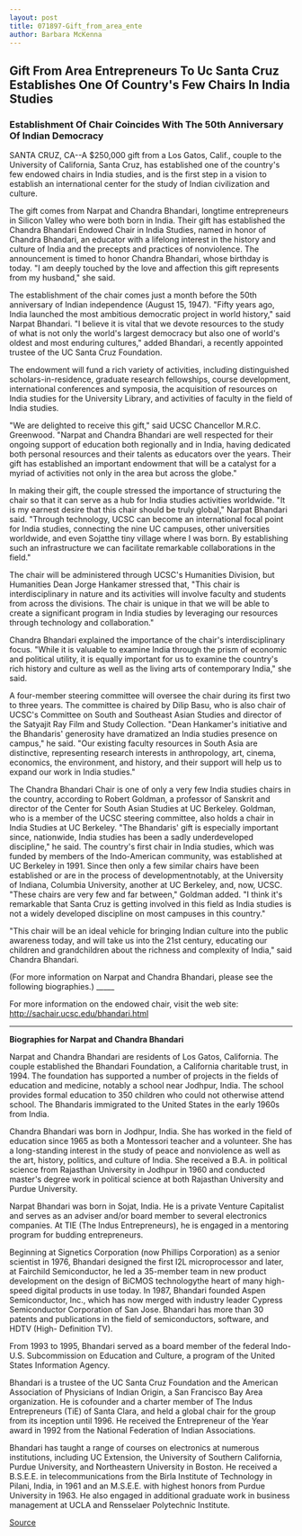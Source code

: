 ```yaml
---
layout: post
title: 071897-Gift_from_area_ente
author: Barbara McKenna
---
```


## Gift From Area Entrepreneurs To Uc Santa Cruz Establishes  One Of Country's Few Chairs In India Studies

### Establishment Of Chair Coincides With The 50th Anniversary Of Indian Democracy

SANTA CRUZ, CA--A $250,000 gift from a Los Gatos, Calif., couple to the  University of California, Santa Cruz, has established one of the country's  few endowed chairs in India studies, and is the first step in a vision to  establish an international center for the study of Indian civilization and  culture.

The gift comes from Narpat and Chandra Bhandari, longtime  entrepreneurs in Silicon Valley who were both born in India. Their gift has  established the Chandra Bhandari Endowed Chair in India Studies, named in  honor of Chandra Bhandari, an educator with a lifelong interest in the  history and culture of India and the precepts and practices of nonviolence.  The announcement is timed to honor Chandra Bhandari, whose birthday is  today. "I am deeply touched by the love and affection this gift represents  from my husband," she said.

The establishment of the chair comes just a month before the 50th  anniversary of Indian independence (August 15, 1947). "Fifty years ago, India  launched the most ambitious democratic project in world history," said  Narpat Bhandari. "I believe it is vital that we devote resources to the study  of what is not only the world's largest democracy but also one of world's  oldest and most enduring cultures," added Bhandari, a recently appointed  trustee of the UC Santa Cruz Foundation.

The endowment will fund a rich variety of activities, including  distinguished scholars-in-residence, graduate research fellowships, course  development, international conferences and symposia, the acquisition of  resources on India studies for the University Library, and activities of  faculty in the field of India studies.

"We are delighted to receive this gift," said UCSC Chancellor M.R.C.  Greenwood. "Narpat and Chandra Bhandari are well respected for their  ongoing support of education both regionally and in India, having dedicated  both personal resources and their talents as educators over the years. Their  gift has established an important endowment that will be a catalyst for a  myriad of activities not only in the area but across the globe."

In making their gift, the couple stressed the importance of structuring  the chair so that it can serve as a hub for India studies activities  worldwide. "It is my earnest desire that this chair should be truly global,"  Narpat Bhandari said. "Through technology, UCSC can become an international  focal point for India studies, connecting the nine UC campuses, other  universities worldwide, and even Sojat­the tiny village where I was born.  By establishing such an infrastructure we can facilitate remarkable  collaborations in the field."

The chair will be administered through UCSC's Humanities Division,  but Humanities Dean Jorge Hankamer stressed that, "This chair is  interdisciplinary in nature and its activities will involve faculty and  students from across the divisions. The chair is unique in that we will be  able to create a significant program in India studies by leveraging our  resources through technology and collaboration."

Chandra Bhandari explained the importance of the chair's  interdisciplinary focus. "While it is valuable to examine India through the  prism of economic and political utility, it is equally important for us to  examine the country's rich history and culture as well as the living arts of  contemporary India," she said.

A four-member steering committee will oversee the chair during its  first two to three years. The committee is chaired by Dilip Basu, who is also  chair of UCSC's Committee on South and Southeast Asian Studies and  director of the Satyajit Ray Film and Study Collection. "Dean Hankamer's  initiative and the Bhandaris' generosity have dramatized an India studies  presence on campus," he said. "Our existing faculty resources in South Asia  are distinctive, representing research interests in anthropology, art,  cinema, economics, the environment, and history, and their support will help  us to expand our work in India studies."

The Chandra Bhandari Chair is one of only a very few India studies  chairs in the country, according to Robert Goldman, a professor of Sanskrit  and director of the Center for South Asian Studies at UC Berkeley. Goldman,  who is a member of the UCSC steering committee, also holds a chair in India  Studies at UC Berkeley. "The Bhandaris' gift is especially important since,  nationwide, India studies has been a sadly underdeveloped discipline," he  said. The country's first chair in India studies, which was funded by  members of the Indo-American community, was established at UC Berkeley  in 1991. Since then only a few similar chairs have been established or are in  the process of development­notably, at the University of Indiana, Columbia  University, another at UC Berkeley, and, now, UCSC. "These chairs are very  few and far between," Goldman added. "I think it's remarkable that Santa  Cruz is getting involved in this field as India studies is not a widely  developed discipline on most campuses in this country."

"This chair will be an ideal vehicle for bringing Indian culture into the  public awareness today, and will take us into the 21st century, educating  our children and grandchildren about the richness and complexity of India,"  said Chandra Bhandari.

(For more information on Narpat and Chandra Bhandari, please see the  following biographies.)  _____

For more information on the endowed chair, visit the web site:  <http://sachair.ucsc.edu/bhandari.html>

_____

**Biographies for Narpat and Chandra Bhandari**

Narpat and Chandra Bhandari are residents of Los Gatos, California. The  couple established the Bhandari Foundation, a California charitable trust, in  1994\. The foundation has supported a number of projects in the fields of  education and medicine, notably a school near Jodhpur, India. The school  provides formal education to 350 children who could not otherwise attend  school. The Bhandaris immigrated to the United States in the early 1960s  from India.

Chandra Bhandari was born in Jodhpur, India. She has worked in the field  of education since 1965 as both a Montessori teacher and a volunteer. She  has a long-standing interest in the study of peace and nonviolence as well as  the art, history, politics, and culture of India. She received a B.A. in political  science from Rajasthan University in Jodhpur in 1960 and conducted  master's degree work in political science at both Rajasthan University and  Purdue University.

Narpat Bhandari was born in Sojat, India. He is a private Venture  Capitalist and serves as an adviser and/or board member to several  electronics companies. At TIE (The Indus Entrepreneurs), he is  engaged in a mentoring program for budding entrepreneurs.

Beginning at Signetics Corporation (now Phillips Corporation) as a  senior scientist in 1976, Bhandari designed the first I2L microprocessor and  later, at Fairchild Semiconductor, he led a 35-member team in new product  development on the design of BiCMOS technology­the heart of many high- speed digital products in use today. In 1987, Bhandari founded Aspen  Semiconductor, Inc., which has now merged with industry leader Cypress  Semiconductor Corporation of San Jose. Bhandari has more than 30 patents  and publications in the field of semiconductors, software, and HDTV (High- Definition TV).

From 1993 to 1995, Bhandari served as a board member of the federal  Indo-U.S. Subcommission on Education and Culture, a program of the United  States Information Agency.

Bhandari is a trustee of the UC Santa Cruz Foundation and the  American Association of Physicians of Indian Origin, a San Francisco Bay  Area organization. He is cofounder and a charter member of The Indus  Entrepreneurs (TiE) of Santa Clara, and held a global chair for the group from  its inception until 1996. He received the Entrepreneur of the Year award in  1992 from the National Federation of Indian Associations.

Bhandari has taught a range of courses on electronics at numerous  institutions, including UC Extension, the University of Southern California,  Purdue University, and Northeastern University in Boston. He received a  B.S.E.E. in telecommunications from the Birla Institute of Technology in  Pilani, India, in 1961 and an M.S.E.E. with highest honors from Purdue  University in 1963. He also engaged in additional graduate work in business  management at UCLA and Rensselaer Polytechnic Institute.

[Source](http://www1.ucsc.edu/news_events/press_releases/archive/97-98/07-97/071897-Gift_from_area_ente.html "Permalink to 071897-Gift_from_area_ente")